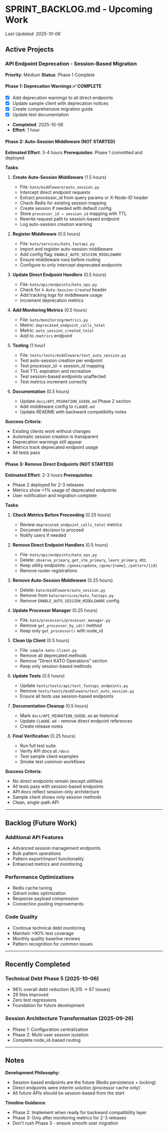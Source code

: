 # SPRINT_BACKLOG.md - Upcoming Work
*Last Updated: 2025-10-06*

## Active Projects

### API Endpoint Deprecation - Session-Based Migration
**Priority**: Medium
**Status**: Phase 1 Complete

#### Phase 1: Deprecation Warnings ✅ COMPLETE
- [x] Add deprecation warnings to all direct endpoints
- [x] Update sample client with deprecation notices
- [x] Create comprehensive migration guide
- [x] Update test documentation
- **Completed**: 2025-10-06
- **Effort**: 1 hour

#### Phase 2: Auto-Session Middleware (NOT STARTED)
**Estimated Effort**: 3-4 hours
**Prerequisites**: Phase 1 committed and deployed

**Tasks**:
1. **Create Auto-Session Middleware** (1.5 hours)
   - File: `kato/middleware/auto_session.py`
   - Intercept direct endpoint requests
   - Extract processor_id from query params or X-Node-ID header
   - Check Redis for existing session mapping
   - Create session if needed with default config
   - Store `processor_id → session_id` mapping with TTL
   - Rewrite request path to session-based endpoint
   - Log auto-session creation warning

2. **Register Middleware** (0.5 hours)
   - File: `kato/services/kato_fastapi.py`
   - Import and register auto-session middleware
   - Add config flag: `ENABLE_AUTO_SESSION_MIDDLEWARE`
   - Ensure middleware runs before routing
   - Configure to only intercept deprecated endpoints

3. **Update Direct Endpoint Handlers** (0.5 hours)
   - File: `kato/api/endpoints/kato_ops.py`
   - Check for `X-Auto-Session-Created` header
   - Add tracking logs for middleware usage
   - Increment deprecation metrics

4. **Add Monitoring Metrics** (0.5 hours)
   - File: `kato/monitoring/metrics.py`
   - Metric: `deprecated_endpoint_calls_total`
   - Metric: `auto_session_created_total`
   - Add to `/metrics` endpoint

5. **Testing** (1 hour)
   - File: `tests/tests/middleware/test_auto_session.py`
   - Test auto-session creation per endpoint
   - Test processor_id → session_id mapping
   - Test TTL expiration and recreation
   - Test session-based endpoints unaffected
   - Test metrics increment correctly

6. **Documentation** (0.5 hours)
   - Update `docs/API_MIGRATION_GUIDE.md` Phase 2 section
   - Add middleware config to `CLAUDE.md`
   - Update README with backward compatibility notes

**Success Criteria**:
- Existing clients work without changes
- Automatic session creation is transparent
- Deprecation warnings still appear
- Metrics track deprecated endpoint usage
- All tests pass

#### Phase 3: Remove Direct Endpoints (NOT STARTED)
**Estimated Effort**: 2-3 hours
**Prerequisites**:
- Phase 2 deployed for 2-3 releases
- Metrics show <1% usage of deprecated endpoints
- User notification and migration complete

**Tasks**:
1. **Check Metrics Before Proceeding** (0.25 hours)
   - Review `deprecated_endpoint_calls_total` metrics
   - Document decision to proceed
   - Notify users if needed

2. **Remove Direct Endpoint Handlers** (0.5 hours)
   - File: `kato/api/endpoints/kato_ops.py`
   - Delete: `observe_primary`, `get_stm_primary`, `learn_primary`, etc.
   - Keep utility endpoints: `/genes/update`, `/gene/{name}`, `/pattern/{id}`
   - Remove router registrations

3. **Remove Auto-Session Middleware** (0.25 hours)
   - Delete: `kato/middleware/auto_session.py`
   - Remove from `kato/services/kato_fastapi.py`
   - Remove `ENABLE_AUTO_SESSION_MIDDLEWARE` config

4. **Update Processor Manager** (0.25 hours)
   - File: `kato/processors/processor_manager.py`
   - Remove `get_processor_by_id()` method
   - Keep only `get_processor()` with node_id

5. **Clean Up Client** (0.5 hours)
   - File: `sample-kato-client.py`
   - Remove all deprecated methods
   - Remove "Direct KATO Operations" section
   - Keep only session-based methods

6. **Update Tests** (0.5 hours)
   - Update `tests/tests/api/test_fastapi_endpoints.py`
   - Remove `tests/tests/middleware/test_auto_session.py`
   - Ensure all tests use session-based endpoints

7. **Documentation Cleanup** (0.5 hours)
   - Mark `docs/API_MIGRATION_GUIDE.md` as historical
   - Update `CLAUDE.md` - remove direct endpoint references
   - Create release notes

8. **Final Verification** (0.25 hours)
   - Run full test suite
   - Verify API docs at `/docs`
   - Test sample client examples
   - Smoke test common workflows

**Success Criteria**:
- No direct endpoints remain (except utilities)
- All tests pass with session-based endpoints
- API docs reflect session-only architecture
- Sample client shows only session methods
- Clean, single-path API

---

## Backlog (Future Work)

### Additional API Features
- Advanced session management endpoints
- Bulk pattern operations
- Pattern export/import functionality
- Enhanced metrics and monitoring

### Performance Optimizations
- Redis cache tuning
- Qdrant index optimization
- Response payload compression
- Connection pooling improvements

### Code Quality
- Continue technical debt monitoring
- Maintain >90% test coverage
- Monthly quality baseline reviews
- Pattern recognition for common issues

---

## Recently Completed

### Technical Debt Phase 5 (2025-10-06)
- 96% overall debt reduction (6,315 → 67 issues)
- 29 files improved
- Zero test regressions
- Foundation for future development

### Session Architecture Transformation (2025-09-26)
- Phase 1: Configuration centralization
- Phase 2: Multi-user session isolation
- Complete node_id-based routing

---

## Notes

**Development Philosophy**:
- Session-based endpoints are the future (Redis persistence + locking)
- Direct endpoints were interim solution (processor cache only)
- All future APIs should be session-based from the start

**Timeline Guidance**:
- Phase 2: Implement when ready for backward compatibility layer
- Phase 3: Only after monitoring metrics for 2-3 releases
- Don't rush Phase 3 - ensure smooth user migration
